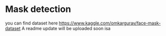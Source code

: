 # Mask detection
you can find dataset here
https://www.kaggle.com/omkargurav/face-mask-dataset
A readme update will be uploaded soon isa
